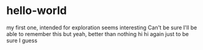 # hello-world
my first one, intended for exploration
seems interesting 
Can't be sure I'll be able to remember this
but yeah, better than nothing
hi
hi again just to be sure I guess
